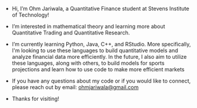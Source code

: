 - Hi, I’m Ohm Jariwala, a Quantitative Finance student at Stevens Institute of Technology!

- I’m interested in mathematical theory and learning more about Quantitative Trading and Quantitative Research.
  
- I’m currently learning Python, Java, C++, and RStudio. More specifically, I'm looking to use these languages to build quantitative models and analyze financial data more efficiently. In the future, I also aim to utilize these languages, along with others, to build models for sports projections and learn how to use code to make more efficient markets
  
- If you have any questions about my code or if you would like to connect, please reach out by email: ohmjariwala@gmail.com
- Thanks for visiting!
